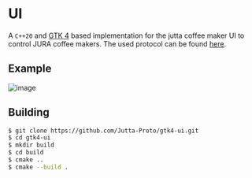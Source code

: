 # UI
A `C++20` and [GTK 4](https://blog.gtk.org/2020/12/16/gtk-4-0/) based implementation for the jutta coffee maker UI to control JURA coffee makers.
The used protocol can be found [here](https://github.com/Jutta-Proto/protocol-cpp).

## Example
![image](https://user-images.githubusercontent.com/11741404/109298334-b4633d80-7833-11eb-8339-69764daecedf.png)

## Building
```bash
$ git clone https://github.com/Jutta-Proto/gtk4-ui.git
$ cd gtk4-ui
$ mkdir build
$ cd build
$ cmake ..
$ cmake --build .
```
